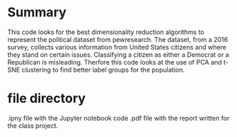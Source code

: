 # Summary
This code looks for the best dimensionality reduction algorithms to represent the political dataset from pewresearch. The dataset, from a 2016 survey, collects various information from United States citizens and where they stand on certain issues. Classifying a citizen as either a Democrat or a Republican is misleading. Therfore this code looks at the use of PCA and t-SNE clustering to find better label groups for the population. 

# file directory
.ipny file with the Jupyter notebook code 
.pdf file with the report written for the class project.
